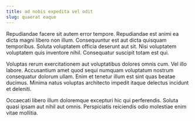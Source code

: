 ```yaml
---
title: ad nobis expedita vel odit
slug: quaerat eaque
---
```


Repudiandae facere sit autem error tempore. Repudiandae est animi ea dicta magni libero non illum. Consequuntur est aut dicta quisquam temporibus. Soluta voluptatem officia deserunt aut sit. Nisi voluptatem voluptatem quis inventore nihil. Consequatur suscipit totam est qui.

Voluptas rerum exercitationem aut voluptatibus dolores omnis cum. Vel illo labore. Accusantium amet quod sequi numquam voluptatum nostrum consequatur dolorum ullam. Enim et tenetur illum est sint quas beatae ducimus. Minima natus voluptas architecto impedit itaque delectus incidunt et deleniti.

Occaecati libero illum doloremque excepturi hic qui perferendis. Soluta quasi ipsam aut nihil aut omnis. Perspiciatis reiciendis odio molestiae enim vitae mollitia.
